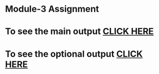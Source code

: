 
# Module-3 Assignment

# To see the main output [CLICK HERE](https://shaleenjha.github.io/Coursera-HTML_CSS_JS/module3-solution/index.html)
# To see the optional output [CLICK HERE](https://shaleenjha.github.io/Coursera-HTML_CSS_JS/module3-solution/index_optional.html)
